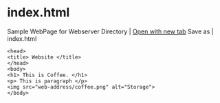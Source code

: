 # index.html
Sample WebPage for Webserver Directory | [Open with new tab](https://www.rapidtables.com/tools/notepad.html) Save as | index.html


```
<head>
<title> Website </title>
</head>
<body>
<h1> This is Coffee. </h1>
<p> This is paragraph </p>
<img src="web-address/coffee.png" alt="Storage">
</body>
```
